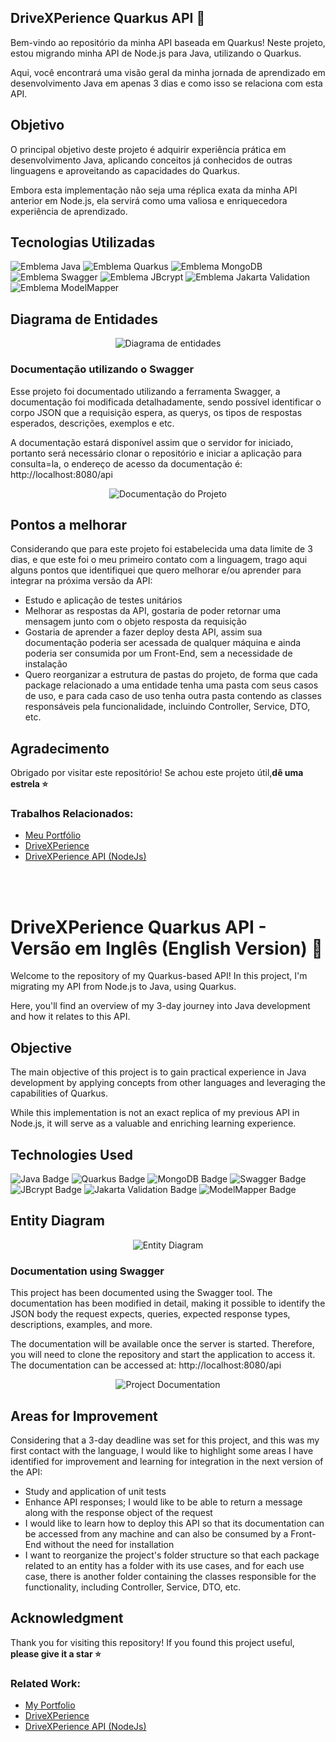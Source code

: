 ## DriveXPerience Quarkus API 🚗 

<p>Bem-vindo ao repositório da minha API baseada em Quarkus! Neste projeto, estou migrando minha API de Node.js para Java, utilizando o Quarkus.</p>
<p>Aqui, você encontrará uma visão geral da minha jornada de aprendizado em desenvolvimento Java em apenas 3 dias e como isso se relaciona com esta API.</p>

<h2>Objetivo</h2>

<p>O principal objetivo deste projeto é adquirir experiência prática em desenvolvimento Java, aplicando conceitos já conhecidos de outras linguagens e aproveitando as capacidades do Quarkus.</p>
<p>Embora esta implementação não seja uma réplica exata da minha API anterior em Node.js, ela servirá como uma valiosa e enriquecedora experiência de aprendizado.</p>

<h2>Tecnologias Utilizadas</h2>

![Emblema Java](https://img.shields.io/badge/Java-007396?logo=java&logoColor=white)
![Emblema Quarkus](https://img.shields.io/badge/Quarkus-4694F7?logo=quarkus&logoColor=white)
![Emblema MongoDB](https://img.shields.io/badge/MongoDB-47A248?logo=mongodb&logoColor=white)
![Emblema Swagger](https://img.shields.io/badge/Swagger-85EA2D?logo=swagger&logoColor=black)
![Emblema JBcrypt](https://img.shields.io/badge/JBcrypt-2A8BAC)
![Emblema Jakarta Validation](https://img.shields.io/badge/Jakarta_Validation-FF8000)
![Emblema ModelMapper](https://img.shields.io/badge/ModelMapper-32B7F1?logo=modelmapper&logoColor=white)

<h2>Diagrama de Entidades</h2>
<div align="center">
  <img src="/images/diagram.jpg" alt="Diagrama de entidades">
</div>

<h3>Documentação utilizando o Swagger</h3>
<p>Esse projeto foi documentado utilizando a ferramenta Swagger, a documentação foi modificada detalhadamente, sendo possível identificar o corpo JSON que a requisição espera, as querys, os tipos de respostas esperados, descrições, exemplos e etc.</p>
<p>A documentação estará disponível assim que o servidor for iniciado, portanto será necessário clonar o repositório e iniciar a aplicação para consulta=la, o endereço de acesso da documentação é: http://localhost:8080/api</p>
<div align="center">
  <img src="/images/swagger.jpg" alt="Documentação do Projeto">
</div>

<h2>Pontos a melhorar</h2>
<p>Considerando que para este projeto foi estabelecida uma data limite de 3 dias, e que este foi o meu primeiro contato com a linguagem, trago aqui alguns pontos que identifiquei que quero melhorar e/ou aprender para integrar na próxima versão da API:</p>
<ul>
  <li>Estudo e aplicação de testes unitários</li>
  <li>Melhorar as respostas da API, gostaria de poder retornar uma mensagem junto com o objeto resposta da requisição</li>
  <li>Gostaria de aprender a fazer deploy desta API, assim sua documentação poderia ser acessada de qualquer máquina e ainda poderia ser consumida por um Front-End, sem a necessidade de instalação</li>
  <li>Quero reorganizar a estrutura de pastas do projeto, de forma que cada package relacionado a uma entidade tenha uma pasta com seus casos de uso, e para cada caso de uso tenha outra pasta contendo as classes responsáveis pela funcionalidade, incluindo Controller, Service, DTO, etc.</li>
</ul>

<h2>Agradecimento</h2>

<p>Obrigado por visitar este repositório! Se achou este projeto útil,<strong>dê uma estrela ⭐</strong></p>

<h3>Trabalhos Relacionados:</h2>

<ul>
  <li><a href="https://devneemiasvieira.com">Meu Portfólio</a></li>
  <li><a href="https://neemiasvieira.github.io/DriveExperience/">DriveXPerience</a></li>
  <li><a href="https://api-driver-experience.vercel.app/">DriveXPerience API (NodeJs)</a></li>

</ul>
<br>
<br>
<h1> DriveXPerience Quarkus API - Versão em Inglês (English Version) 🚗 </h1>

<p>Welcome to the repository of my Quarkus-based API! In this project, I'm migrating my API from Node.js to Java, using Quarkus.</p>
<p>Here, you'll find an overview of my 3-day journey into Java development and how it relates to this API.</p>

<h2>Objective</h2>

<p>The main objective of this project is to gain practical experience in Java development by applying concepts from other languages and leveraging the capabilities of Quarkus.</p>
<p>While this implementation is not an exact replica of my previous API in Node.js, it will serve as a valuable and enriching learning experience.</p>

<h2>Technologies Used</h2>

![Java Badge](https://img.shields.io/badge/Java-007396?logo=java&logoColor=white)
![Quarkus Badge](https://img.shields.io/badge/Quarkus-4694F7?logo=quarkus&logoColor=white)
![MongoDB Badge](https://img.shields.io/badge/MongoDB-47A248?logo=mongodb&logoColor=white)
![Swagger Badge](https://img.shields.io/badge/Swagger-85EA2D?logo=swagger&logoColor=black)
![JBcrypt Badge](https://img.shields.io/badge/JBcrypt-2A8BAC)
![Jakarta Validation Badge](https://img.shields.io/badge/Jakarta_Validation-FF8000)
![ModelMapper Badge](https://img.shields.io/badge/ModelMapper-32B7F1?logo=modelmapper&logoColor=white)

<h2>Entity Diagram</h2>
<div align="center">
  <img src="/images/diagram.jpg" alt="Entity Diagram">
</div>

<h3>Documentation using Swagger</h3>
<p>This project has been documented using the Swagger tool. The documentation has been modified in detail, making it possible to identify the JSON body the request expects, queries, expected response types, descriptions, examples, and more.</p>
<p>The documentation will be available once the server is started. Therefore, you will need to clone the repository and start the application to access it. The documentation can be accessed at: http://localhost:8080/api</p>
<div align="center">
  <img src="/images/swagger.jpg" alt="Project Documentation">
</div>

<h2>Areas for Improvement</h2>
<p>Considering that a 3-day deadline was set for this project, and this was my first contact with the language, I would like to highlight some areas I have identified for improvement and learning for integration in the next version of the API:</p>
<ul>
  <li>Study and application of unit tests</li>
  <li>Enhance API responses; I would like to be able to return a message along with the response object of the request</li>
  <li>I would like to learn how to deploy this API so that its documentation can be accessed from any machine and can also be consumed by a Front-End without the need for installation</li>
  <li>I want to reorganize the project's folder structure so that each package related to an entity has a folder with its use cases, and for each use case, there is another folder containing the classes responsible for the functionality, including Controller, Service, DTO, etc.</li>
</ul>

<h2>Acknowledgment</h2>

<p>Thank you for visiting this repository! If you found this project useful, <strong>please give it a star ⭐</strong></p>

<h3>Related Work:</h3>

<ul>
  <li><a href="https://devneemiasvieira.com">My Portfolio</a></li>
  <li><a href="https://neemiasvieira.github.io/DriveExperience/">DriveXPerience</a></li>
  <li><a href="https://api-driver-experience.vercel.app/">DriveXPerience API (NodeJs)</a></li>
</ul>

